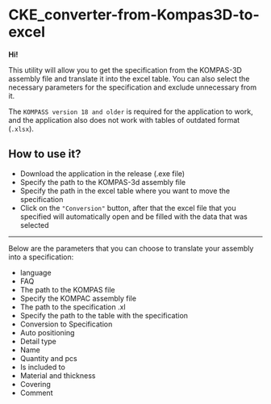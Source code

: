 # CKE_converter-from-Kompas3D-to-excel
 
 **Hi!**
 
This utility will allow you to get the specification from the KOMPAS-3D assembly file and translate it into the excel table. You can also select the necessary parameters for the specification and exclude unnecessary from it.
 
The ```KOMPASS version 18 and older``` is required for the application to work, and the application also does not work with tables of outdated format (```.xlsx```).
 
## How to use it?
 
* Download the application in the release (.exe file)
* Specify the path to the KOMPAS-3d assembly file
* Specify the path in the excel table where you want to move the specification
* Click on the ```"Conversion"``` button, after that the excel file that you specified will automatically open and be filled with the data that was selected

<hr>

Below are the parameters that you can choose to translate your assembly into a specification:

* language 
* FAQ 
* The path to the KOMPAS file 
* Specify the KOMPAC assembly file 
* The path to the specification .xl 
* Specify the path to the table with the specification 
* Conversion to Specification 
* Auto positioning
* Detail type
* Name 
* Quantity and pcs 
* Is included to
* Material and thickness
* Covering
* Comment
